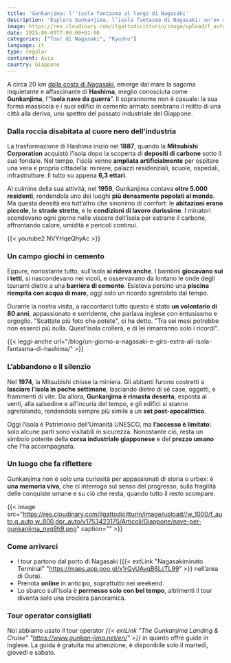 ```yaml
---
title: 'Gunkanjima: l''isola fantasma al largo di Nagasaki'
description: 'Esplora Gunkanjima, l’isola fantasma di Nagasaki: un’ex miniera di carbone abbandonata, ora Patrimonio UNESCO. Scopri la sua storia, da città sovraffollata a relitto post-apocalittico.'
image: https://res.cloudinary.com/ilgattodicitturin/image/upload/f_auto,q_auto,w_800,dpr_auto/v1753423139/Articoli/Giappone/gunkanjima-l-isola-fantasma-nagasaki_uvhygz.png
date: 2025-06-03T7:00:00+01:00
categories: ["Tour di Nagasaki", "Kyushu"]
language: it
type: regular   
continent: Asia
country: Giappone
---
```

A circa 20 km [dalla costa di Nagasaki](/blog/un-giorno-a-nagasaki-e-giro-extra-all-isola-fantasma-di-hashima/), emerge dal mare la sagoma inquietante e affascinante di **Hashima**, meglio conosciuta come **Gunkanjima**, l’“**isola nave da guerra**”. Il soprannome non è casuale: la sua forma massiccia e i suoi edifici in cemento armato sembrano il relitto di una città alla deriva, uno spettro del passato industriale del Giappone.

### Dalla roccia disabitata al cuore nero dell’industria

La trasformazione di Hashima iniziò nel **1887**, quando la **Mitsubishi Corporation** acquistò l’isola dopo la scoperta di **depositi di carbone** sotto il suo fondale. Nel tempo, l’isola venne **ampliata artificialmente** per ospitare una vera e propria cittadella: miniere, palazzi residenziali, scuole, ospedali, infrastrutture. Il tutto su appena **6,3 ettari**.

Al culmine della sua attività, nel **1959**, Gunkanjima contava **oltre 5.000 residenti**, rendendola uno dei luoghi **più densamente popolati al mondo**. Ma questa densità era tutt’altro che sinonimo di comfort: le **abitazioni erano piccole**, le **strade strette**, e le **condizioni di lavoro durissime**. I minatori scendevano ogni giorno nelle viscere dell’isola per estrarre il carbone, affrontando calore, umidità e pericoli continui.

{{< youtube2 NVYHqeQhyAc >}}

### Un campo giochi in cemento

Eppure, nonostante tutto, sull’isola **si rideva anche**. I bambini **giocavano sui i tetti**, si nascondevano nei vicoli, e osservavano da lontano le onde degli tsunami dietro a una **barriera di cemento**. Esisteva persino una **piscina riempita con acqua di mare**, oggi solo un ricordo sgretolato dal tempo.

Durante la nostra visita, a raccontarci tutto questo è stato **un volontario di 80 anni**, appassionato e sorridente, che parlava inglese con entusiasmo e orgoglio. "Scattate più foto che potete", ci ha detto. "Tra sei mesi potrebbe non esserci più nulla. Quest’isola crollerà, e di lei rimarranno solo i ricordi".

{{< leggi-anche url="/blog/un-giorno-a-nagasaki-e-giro-extra-all-isola-fantasma-di-hashima/" >}}

### L’abbandono e il silenzio

Nel **1974**, la Mitsubishi chiuse la miniera. Gli abitanti furono costretti a **lasciare l’isola in poche settimane**, lasciando dietro di sé case, oggetti, e frammenti di vite. Da allora, **Gunkanjima è rimasta deserta**, esposta ai venti, alla salsedine e all’incuria del tempo, e gli edifici si stanno sgretolando, rendendola sempre più simile a un **set post-apocalittico**.

Oggi l’isola è Patrimonio dell’Umanità UNESCO, ma **l’accesso è limitato**: solo alcune parti sono visitabili in sicurezza. Nonostante ciò, resta un simbolo potente della **corsa industriale giapponese** e del **prezzo umano** che l’ha accompagnata.

### Un luogo che fa riflettere

Gunkanjima non è solo una curiosità per appassionati di storia o urbex: è **una memoria viva**, che ci interroga sul senso del progresso, sulla fragilità delle conquiste umane e su ciò che resta, quando tutto il resto scompare.

{{< image src="https://res.cloudinary.com/ilgattodicitturin/image/upload//w_1000/f_auto,q_auto,w_800,dpr_auto/v1753423175/Articoli/Giappone/nave-per-gunkanjima_nvq9h9.png" caption="" >}}

### Come arrivarci

- I tour partono dal porto di Nagasaki ({{< extLink "Nagasakiminato Terminal" "https://maps.app.goo.gl/x1rQyUAvqB6LcTL99" >}} nell’area di Oura).
- Prenota **online** in anticipo, soprattutto nei weekend.
- Lo sbarco sull’isola è **permesso solo con bel tempo**, altrimenti il tour diventa solo una crociera panoramica.

### Tour operator consigliati
Noi abbiamo usato il tour operator *{{< extLink "The Gunkanjima Landing & Cruise" "https://www.gunkan-jima.net/en/" >}}* in quanto offre guide in inglese. La guida è gratuita ma attenzione, è disponibile solo il martedì, giovedì e sabato.